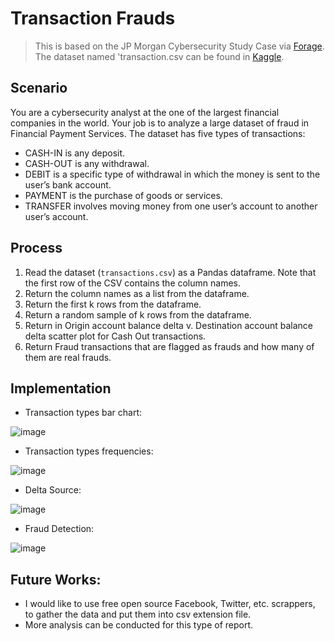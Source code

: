 # Transaction Frauds
> This is based on the JP Morgan Cybersecurity Study Case via [Forage](https://www.theforage.com/simulations/jpmorgan/cybersecurity-0acj). The dataset named 'transaction.csv can be found in [Kaggle](https://www.kaggle.com/ealaxi/paysim1/version/2).

## Scenario 
You are a cybersecurity analyst at the one of the largest financial companies in the world. Your job is to analyze a large dataset of fraud in Financial Payment Services. 
The dataset has five types of transactions:
* CASH-IN is any deposit.
* CASH-OUT is any withdrawal.
* DEBIT is a specific type of withdrawal in which the money is sent to the user’s bank account.
* PAYMENT is the purchase of goods or services.
* TRANSFER involves moving money from one user’s account to another user’s account.

## Process
1. Read the dataset (`transactions.csv`) as a Pandas dataframe. Note that the first row of the CSV contains the column names.
2. Return the column names as a list from the dataframe.
3. Return the first k rows from the dataframe.
4. Return a random sample of k rows from the dataframe.
5. Return in Origin account balance delta v. Destination account balance delta scatter plot for Cash Out transactions.
6. Return Fraud transactions that are flagged as frauds and how many of them are real frauds. 

## Implementation
* Transaction types bar chart:
  
![image](https://github.com/Kwangsa19/Python-Cybersecurity-Transaction-Fraud/assets/135963482/0f46f286-3a5a-4744-b4a1-6d84040edb56)

* Transaction types frequencies:

![image](https://github.com/Kwangsa19/Python-Cybersecurity-Transaction-Fraud/assets/135963482/fe2ea599-140f-4ece-a11c-00b95008a9ba)

* Delta Source:

![image](https://github.com/Kwangsa19/Python-Cybersecurity-Transaction-Fraud/assets/135963482/db06a7c5-c27b-4395-b344-cf7ca86b40d0)

* Fraud Detection:

![image](https://github.com/Kwangsa19/Python-Cybersecurity-Transaction-Fraud/assets/135963482/686aae69-2cf1-4480-80dd-3fa8250573b2)

## Future Works: 
* I would like to use free open source Facebook, Twitter, etc. scrappers, to gather the data and put them into csv extension file.
* More analysis can be conducted for this type of report. 
